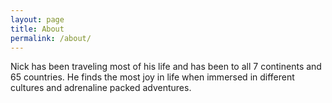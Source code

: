 ```yaml
---
layout: page
title: About
permalink: /about/
---
```


Nick has been traveling most of his life and has been to all 7 continents and 65 countries. He finds the most joy in life when immersed in different cultures and adrenaline packed adventures.

<div class="post-image post-image--split">
    <img src="../images/Photo_2018-08-23_05-32-28_PM.png" alt="" />
</div>
